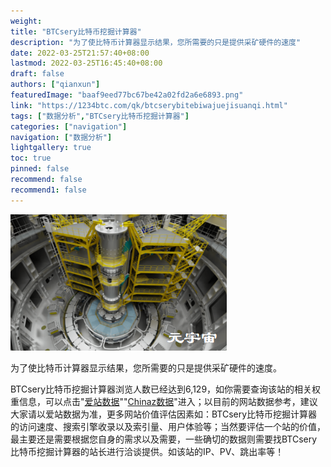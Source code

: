 ```yaml
---
weight: 
title: "BTCsery比特币挖掘计算器"
description: "为了使比特币计算器显示结果，您所需要的只是提供采矿硬件的速度"
date: 2022-03-25T21:57:40+08:00
lastmod: 2022-03-25T16:45:40+08:00
draft: false
authors: ["qianxun"]
featuredImage: "baaf9eed77bc67be42a02fd2a6e6893.png"
link: "https://1234btc.com/qk/btcserybitebiwajuejisuanqi.html"
tags: ["数据分析","BTCsery比特币挖掘计算器"]
categories: ["navigation"]
navigation: ["数据分析"]
lightgallery: true
toc: true
pinned: false
recommend: false
recommend1: false
---
```

![](baaf9eed77bc67be42a02fd2a6e6893.png)

为了使比特币计算器显示结果，您所需要的只是提供采矿硬件的速度。

BTCsery比特币挖掘计算器浏览人数已经达到6,129，如你需要查询该站的相关权重信息，可以点击"[爱站数据](https://1234btc.com/go/?url=aHR0cHM6Ly93d3cuYWl6aGFuLmNvbS9zZW8vYnRjc2Vydi5uZXQ%3D)""[Chinaz数据](https://1234btc.com/go/?url=aHR0cHM6Ly9zZW8uY2hpbmF6LmNvbS8%2FcT1idGNzZXJ2Lm5ldA%3D%3D)"进入；以目前的网站数据参考，建议大家请以爱站数据为准，更多网站价值评估因素如：BTCsery比特币挖掘计算器的访问速度、搜索引擎收录以及索引量、用户体验等；当然要评估一个站的价值，最主要还是需要根据您自身的需求以及需要，一些确切的数据则需要找BTCsery比特币挖掘计算器的站长进行洽谈提供。如该站的IP、PV、跳出率等！